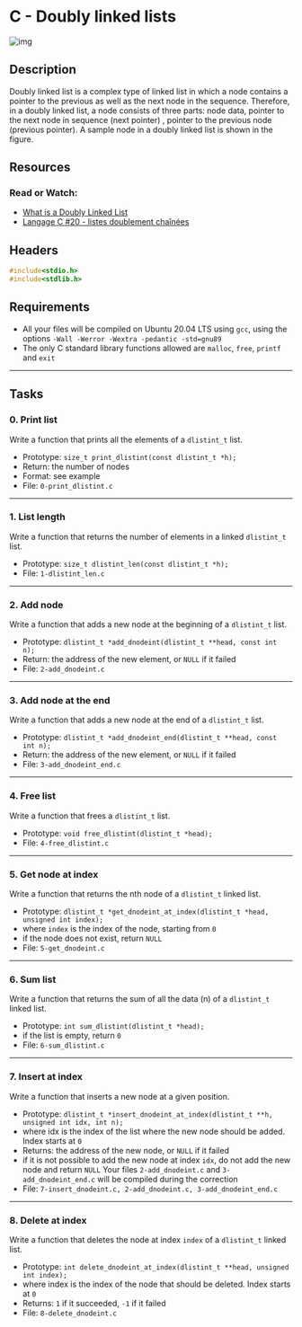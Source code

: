 # C - Doubly linked lists

![img](https://static.javatpoint.com/ds/images/doubly-linked-list2.png)

## Description
Doubly linked list is a complex type of linked list in which a node contains a pointer to the previous as well as the next node in the sequence. Therefore, in a doubly linked list, a node consists of three parts: node data, pointer to the next node in sequence (next pointer) , pointer to the previous node (previous pointer). A sample node in a doubly linked list is shown in the figure.

## Resources
### Read or Watch:
- [What is a Doubly Linked List](https://www.youtube.com/watch?v=k0pjD12bzP0)
- [Langage C #20 - listes doublement chaînées](https://www.youtube.com/watch?v=589GpRJ6VFo)

## Headers
```c
#include<stdio.h>  
#include<stdlib.h> 
```

## Requirements
- All your files will be compiled on Ubuntu 20.04 LTS using `gcc`, using the options `-Wall -Werror -Wextra -pedantic -std=gnu89`
- The only C standard library functions allowed are `malloc`, `free`, `printf` and `exit`

-------------------------
## Tasks

### 0. Print list
Write a function that prints all the elements of a `dlistint_t` list.

- Prototype: `size_t print_dlistint(const dlistint_t *h);`
- Return: the number of nodes
- Format: see example
- File: `0-print_dlistint.c`

-------------------------
### 1. List length
Write a function that returns the number of elements in a linked `dlistint_t` list.

- Prototype: `size_t dlistint_len(const dlistint_t *h);`
- File: `1-dlistint_len.c`

-------------------------
### 2. Add node
Write a function that adds a new node at the beginning of a `dlistint_t` list.

- Prototype: `dlistint_t *add_dnodeint(dlistint_t **head, const int n);`
- Return: the address of the new element, or `NULL` if it failed
- File: `2-add_dnodeint.c`

-------------------------
### 3. Add node at the end
Write a function that adds a new node at the end of a `dlistint_t` list.

- Prototype: `dlistint_t *add_dnodeint_end(dlistint_t **head, const int n);`
- Return: the address of the new element, or `NULL` if it failed
- File: `3-add_dnodeint_end.c`

-------------------------
### 4. Free list
Write a function that frees a `dlistint_t` list.

- Prototype: `void free_dlistint(dlistint_t *head);`
- File: `4-free_dlistint.c`

-------------------------
### 5. Get node at index
Write a function that returns the nth node of a `dlistint_t` linked list.

- Prototype: `dlistint_t *get_dnodeint_at_index(dlistint_t *head, unsigned int index);`
- where `index` is the index of the node, starting from `0`
- if the node does not exist, return `NULL`
- File: `5-get_dnodeint.c`

-------------------------
### 6. Sum list
Write a function that returns the sum of all the data (n) of a `dlistint_t` linked list.

- Prototype: `int sum_dlistint(dlistint_t *head);`
- if the list is empty, return `0`
- File: `6-sum_dlistint.c`

-------------------------
### 7. Insert at index
Write a function that inserts a new node at a given position.

- Prototype: `dlistint_t *insert_dnodeint_at_index(dlistint_t **h, unsigned int idx, int n);`
- where idx is the index of the list where the new node should be added. Index starts at `0`
- Returns: the address of the new node, or `NULL` if it failed
- if it is not possible to add the new node at index `idx`, do not add the new node and return `NULL`
Your files `2-add_dnodeint.c` and `3-add_dnodeint_end.c` will be compiled during the correction
- File: `7-insert_dnodeint.c, 2-add_dnodeint.c, 3-add_dnodeint_end.c`

-------------------------
### 8. Delete at index
Write a function that deletes the node at index `index` of a `dlistint_t` linked list.

- Prototype: `int delete_dnodeint_at_index(dlistint_t **head, unsigned int index);`
- where index is the index of the node that should be deleted. Index starts at `0`
- Returns: `1` if it succeeded, `-1` if it failed
- File: `8-delete_dnodeint.c`